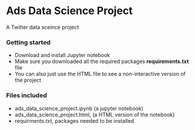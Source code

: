 # Ads Data Science Project  

A Twitter data sceince project 

### Getting started

* Download and install Jupyter notebook
* Make sure you downloaded all the required packages **requirements.txt** file
* You can also just use the HTML file to see a non-interactive version of the project 

### Files included 

* ads_data_science_project.ipynb (a jupyter notebook)
* ads_data_science_project.html, (a HTML version of the notebook)
* requirments.txt, packages needed to be installed 
 
